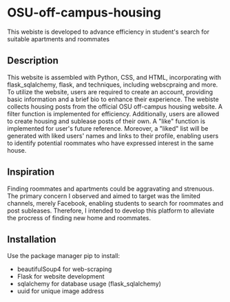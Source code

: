 # OSU-off-campus-housing
This webiste is developed to advance efficiency in student's search for suitable apartments and roommates
## Description
This website is assembled with Python, CSS, and HTML, incorporating with flask_sqlalchemy, flask, and techniques, including webscpraing and more. To utilize the website, users are required to create an account, providing basic information and a brief bio to enhance their experience. The webiste collects housing posts from the official OSU off-campus housing website. A filter function is implemented for efficiency. Additionally, users are allowed to create housing and sublease posts of their own. A "like" function is implemented for user's future reference. Moreover, a "liked" list will be generated with liked users' names and links to their profile, enabling users to identify potential roommates who have expressed interest in the same house.
## Inspiration
Finding roommates and apartments could be aggravating and strenuous. The primary concern I observed and aimed to target was the limited channels, merely Facebook, enabling students to search for roommates and post subleases. Therefore, I intended to develop this platform to alleviate the procress of finding new home and roommates. 
## Installation
Use the package manager pip to install:
  * beautifulSoup4 for web-scraping
  * Flask for website development
  * sqlalchemy for database usage (flask_sqlalchemy)
  * uuid for unique image address

